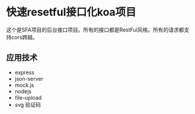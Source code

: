# 快速resetful接口化koa项目

这个是SFA项目的后台接口项目。所有的接口都是RestFul风格。所有的请求都支持cors跨越。

## 应用技术

+ express
+ json-server
+ mock.js
+ nodejs
+ file-upload
+ svg 验证码



